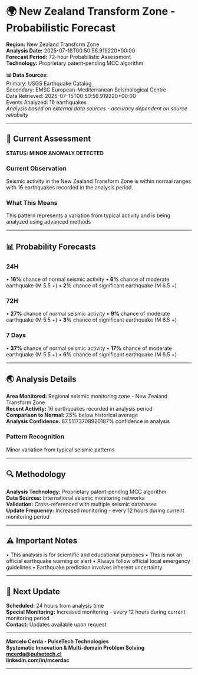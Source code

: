 # 🌍 New Zealand Transform Zone - Probabilistic Forecast

**Region:** New Zealand Transform Zone  
**Analysis Date:** 2025-07-18T00:50:56.919220+00:00  
**Forecast Period:** 72-hour Probabilistic Assessment  
**Technology:** Proprietary patent-pending MCC algorithm  

**📊 Data Sources:**  
Primary: USGS Earthquake Catalog  
Secondary: EMSC European-Mediterranean Seismological Centre  
Data Retrieved: 2025-07-15T00:50:56.919220+00:00  
Events Analyzed: 16 earthquakes  
*Analysis based on external data sources - accuracy dependent on source reliability*

---

## 🎯 Current Assessment

**STATUS: MINOR ANOMALY DETECTED**

### Current Observation
Seismic activity in the New Zealand Transform Zone is within normal ranges with 16 earthquakes recorded in the analysis period.

### What This Means
This pattern represents a variation from typical activity and is being analyzed using advanced methods

---

## 📊 Probability Forecasts

### 24H
• **16%** chance of normal seismic activity
• **6%** chance of moderate earthquake (M 5.5 +)
• **2%** chance of significant earthquake (M 6.5 +)

### 72H
• **27%** chance of normal seismic activity
• **9%** chance of moderate earthquake (M 5.5 +)
• **3%** chance of significant earthquake (M 6.5 +)

### 7 Days
• **37%** chance of normal seismic activity
• **17%** chance of moderate earthquake (M 5.5 +)
• **6%** chance of significant earthquake (M 6.5 +)

---

## 🌏 Analysis Details
**Area Monitored:** Regional seismic monitoring zone - New Zealand Transform Zone  
**Recent Activity:** 16 earthquakes recorded in analysis period  
**Comparison to Normal:** 25% below historical average  
**Analysis Confidence:** 87.51173708920187% confidence in analysis  

### Pattern Recognition
Minor variation from typical seismic patterns

---

## 🔍 Methodology
**Analysis Technology:** Proprietary patent-pending MCC algorithm  
**Data Sources:** International seismic monitoring networks  
**Validation:** Cross-referenced with multiple seismic databases  
**Update Frequency:** Increased monitoring - every 12 hours during current monitoring period  

---

## ⚠️ Important Notes
• This analysis is for scientific and educational purposes
• This is not an official earthquake warning or alert
• Always follow official local emergency guidelines
• Earthquake prediction involves inherent uncertainty

---

## 📅 Next Update
**Scheduled:** 24 hours from analysis time  
**Special Monitoring:** Increased monitoring - every 12 hours during current monitoring period  
**Contact:** Updates available upon request  

---

**Marcelo Cerda - PulseTech Technologies**  
**Systematic Innovation & Multi-domain Problem Solving**  
**mcerda@pulsetech.cl**  
**linkedin.com/in/mcerdac**

---

